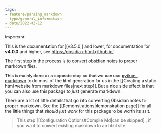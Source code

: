 ```yaml
---
tags:
- feature/parsing_markdown
- type/general_information
- date/2022-02-12
---
```

>[!important]
> This is the documentation for [[v3.5.0]] and lower, for documentation for **v4.0.0** and higher, see https://obsidian-html.github.io/

The first step in the process is to convert obsidian notes to proper markdown files.

This is mainly done as a separate step so that we can use [python-markdown](https://python-markdown.github.io/) to do most of the html generation for us in the [[Creating a static html website from markdown files|next step]]. But a nice side effect is that you can also use this package to *just* generate markdown.

There are a lot of little details that go into converting Obsidian notes to proper markdown. See the [[Demonstrations|demonstration page]] for all the little things that *should just work* for this package to be worth its salt.

> This step [[Configuration Options#Compile Md|can be skipped]], if you want to convert existing markdown to an html site.
